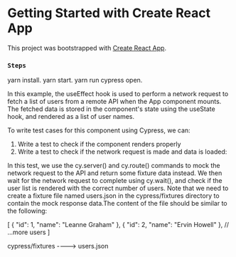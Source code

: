 # Getting Started with Create React App

This project was bootstrapped with [Create React App](https://github.com/facebook/create-react-app).

### `Steps`

yarn install.
yarn start.
yarn run cypress open.

In this example, the useEffect hook is used to perform a network request to fetch a list of users from a remote API when the App component mounts. The fetched data is stored in the component's state using the useState hook, and rendered as a list of user names.

To write test cases for this component using Cypress, we can:

1. Write a test to check if the component renders properly
2. Write a test to check if the network request is made and data is loaded:

In this test, we use the cy.server() and cy.route() commands to mock the network request to the API and return some fixture data instead. We then wait for the network request to complete using cy.wait(), and check if the user list is rendered with the correct number of users.
Note that we need to create a fixture file named users.json in the cypress/fixtures directory to contain the mock response data.The content of the file should be similar to the following:

[ { "id": 1, "name": "Leanne Graham" }, { "id": 2, "name": "Ervin Howell" }, // ...more users ] 

cypress/fixtures ----> users.json
